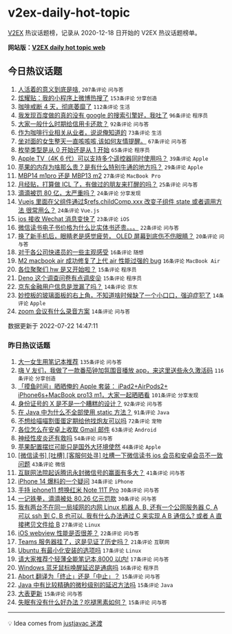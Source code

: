 # v2ex-daily-hot-topic

[V2EX](https://www.v2ex.com/) 热议话题榜，记录从 2020-12-18 日开始的 V2EX 热议话题榜单。

**网站版：[V2EX daily hot topic web](https://boojack.github.io/v2ex-daily-hot-topic-web/)**

## 今日热议话题

<!-- TODAY BEGIN -->

1. [人活着的意义到底是啥,](https://www.v2ex.com/t/867903) `207条评论` `问与答`
1. [炫耀贴：我的小程序上微博热搜了](https://www.v2ex.com/t/867966) `153条评论` `分享创造`
1. [咖啡戒断 4 天，彻底萎靡了](https://www.v2ex.com/t/867900) `112条评论` `生活`
1. [我发现百度做的真的没有 google 的搜索引擎好，我吐了](https://www.v2ex.com/t/867940) `96条评论` `程序员`
1. [大家一般什么时期给信用卡还款？](https://www.v2ex.com/t/867897) `92条评论` `问与答`
1. [作为咖啡行业相关从业者，说说俺知道的](https://www.v2ex.com/t/867917) `73条评论` `生活`
1. [坐对面的女生整天一直咳咳咳,该如何友情提醒。](https://www.v2ex.com/t/868002) `67条评论` `问与答`
1. [枚举类型是从 0 开始还是从 1 开始](https://www.v2ex.com/t/868018) `65条评论` `程序员`
1. [Apple TV（4K 6 代）可以支持多个遥控器同时使用吗？](https://www.v2ex.com/t/868033) `39条评论` `Apple`
1. [苹果的内存为啥那么贵？是有什么特别牛通的地方吗？](https://www.v2ex.com/t/868025) `29条评论` `Apple`
1. [MBP14 m1pro 还是 MBP13 m2](https://www.v2ex.com/t/867942) `27条评论` `MacBook Pro`
1. [月经贴，打算做 ICL 了，有做过的朋友来打醒的吗？](https://www.v2ex.com/t/868007) `25条评论` `问与答`
1. [滴滴被罚 80 亿，太严重吗？](https://www.v2ex.com/t/868111) `24条评论` `分享发现`
1. [Vuejs 里面在父组件通过$refs.childComp.xxx 改变子组件 state 或者调用方法 很常用么？](https://www.v2ex.com/t/867989) `24条评论` `Vue.js`
1. [ios 接收 Wechat 消息变快了](https://www.v2ex.com/t/867945) `23条评论` `iOS`
1. [微信读书电子书价格为什么比实体书还贵。。。](https://www.v2ex.com/t/867963) `22条评论` `问与答`
1. [换了新手机后，眼睛老是感觉疲劳， OLED 屏幕到底伤不伤眼睛？](https://www.v2ex.com/t/867973) `20条评论` `问与答`
1. [对于各公司快递员的一些主观感受](https://www.v2ex.com/t/868087) `16条评论` `随想`
1. [M2 macbook air 成功修复了上代 air 性能过强的 bug](https://www.v2ex.com/t/867995) `16条评论` `MacBook Air`
1. [各位聚聚们 hw 是又开始啦？](https://www.v2ex.com/t/868090) `15条评论` `程序员`
1. [Deno 这个调查问卷有点调皮😝](https://www.v2ex.com/t/867972) `15条评论` `程序员`
1. [京东金融用户信息是泄漏了吗？](https://www.v2ex.com/t/867944) `14条评论` `京东`
1. [妙控板的玻璃面板的右上角，不知道啥时候缺了一个小口口，强迫症犯了](https://www.v2ex.com/t/867920) `14条评论` `Apple`
1. [zoom 会议有什么录音方案](https://www.v2ex.com/t/867915) `14条评论` `问与答`

数据更新于 2022-07-22 14:47:11

<!-- TODAY END -->

### 昨日热议话题

<!-- YESTERDAY BEGIN -->

1. [大一女生用笔记本推荐](https://www.v2ex.com/t/867698) `135条评论` `问与答`
1. [嗨 V 友们，我做了一款番茄钟加氛围音播放 app，来这里送些永久激活码](https://www.v2ex.com/t/867753) `116条评论` `分享创造`
1. [「摸鱼时间」晒晒俺的 Apple 套装： iPad2+AirPods2+ iPhone6s+MacBook pro13 m1，大家一起晒晒看](https://www.v2ex.com/t/867677) `101条评论` `分享发现`
1. [身份证号的 X 是不是一个糟糕的设计？](https://www.v2ex.com/t/867724) `92条评论` `问与答`
1. [在 Java 中为什么不全部使用 static 方法？](https://www.v2ex.com/t/867705) `91条评论` `Java`
1. [不想给喵喵割蛋蛋定期给他找炮友可以吗](https://www.v2ex.com/t/867735) `72条评论` `宠物`
1. [各位怎么在安卓上收取 Gmail 邮件](https://www.v2ex.com/t/867696) `63条评论` `Android`
1. [神经性皮炎还有救吗](https://www.v2ex.com/t/867682) `54条评论` `问与答`
1. [苹果配置摆烂可能只是国外大环境使然](https://www.v2ex.com/t/867725) `44条评论` `Apple`
1. [[微信读书] [吐槽] [客服何处寻] 吐槽一下微信读书 ios 会员和安卓会员不一致问题](https://www.v2ex.com/t/867681) `43条评论` `微信`
1. [互联网法院起诉腾讯永封微信号的赢面有多大？](https://www.v2ex.com/t/867837) `41条评论` `问与答`
1. [iPhone 14 爆料的一个疑问](https://www.v2ex.com/t/867846) `34条评论` `iPhone`
1. [手持 iphone11 想换红米 Note 11T Pro](https://www.v2ex.com/t/867792) `30条评论` `问与答`
1. [一记铁拳，滴滴被处 80.26 亿元罚款](https://www.v2ex.com/t/867736) `30条评论` `问与答`
1. [我有两台不在同一局域网的内网 Linux 机器 A, B, 还有一个公网服务器 C, A 可以 ssh 到 C, B 也可以, 我有什么办法通过 C 来实现 A B 通信么? 或者 A 直接拷贝文件给 B](https://www.v2ex.com/t/867836) `27条评论` `Linux`
1. [iOS webview 性能是否很差？](https://www.v2ex.com/t/867733) `22条评论` `问与答`
1. [Teams 服务器挂了，这是见证了历史吗？](https://www.v2ex.com/t/867684) `21条评论` `互联网`
1. [Ubuntu 有最小化安装的选项吗](https://www.v2ex.com/t/867825) `17条评论` `Linux`
1. [请大家推荐个轻薄全能笔记本,8000 以内!](https://www.v2ex.com/t/867669) `17条评论` `问与答`
1. [Windows 蓝牙鼠标唤醒延迟是通病吗](https://www.v2ex.com/t/867683) `16条评论` `程序员`
1. [Abort 翻译为「终止」还是「中止」？](https://www.v2ex.com/t/867851) `15条评论` `问与答`
1. [Java 中有比较精确的微秒级别的延迟方法吗](https://www.v2ex.com/t/867823) `15条评论` `Java`
1. [大表更新](https://www.v2ex.com/t/867798) `15条评论` `问与答`
1. [失眠有没有什么好办法？吃褪黑素如何？](https://www.v2ex.com/t/867760) `15条评论` `问与答`

<!-- YESTERDAY END -->

---

💡 Idea comes from [justjavac 迷渡](https://github.com/justjavac/)
